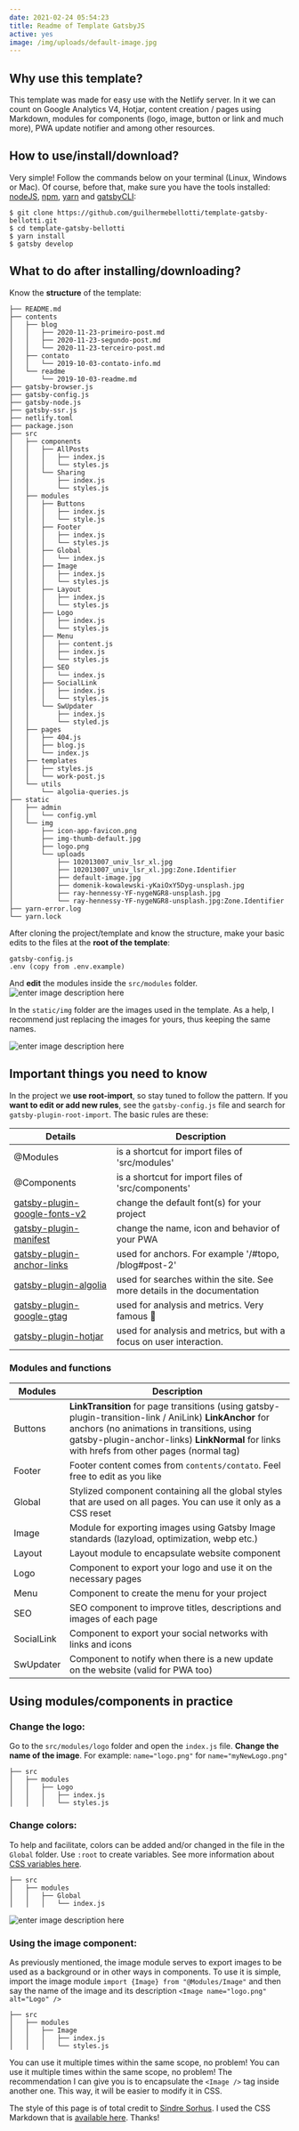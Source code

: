```yaml
---
date: 2021-02-24 05:54:23
title: Readme of Template GatsbyJS
active: yes
image: /img/uploads/default-image.jpg
---
```


## Why use this template?

This template was made for easy use with the Netlify server. In it we can count on Google Analytics V4, Hotjar, content creation / pages using Markdown, modules for components (logo, image, button or link and much more), PWA update notifier and among other resources.

## How to use/install/download?

Very simple! Follow the commands below on your terminal (Linux, Windows or Mac). Of course, before that, make sure you have the tools installed: [nodeJS](https://nodejs.org/en/download/), [npm](https://www.npmjs.com/get-npm), [yarn](https://classic.yarnpkg.com/en/docs/install/#windows-stable) and [gatsbyCLI](https://www.npmjs.com/package/gatsby-cli):

    $ git clone https://github.com/guilhermebellotti/template-gatsby-bellotti.git
    $ cd template-gatsby-bellotti
    $ yarn install
    $ gatsby develop

## What to do after installing/downloading?

Know the **structure** of the template:

```
├── README.md
├── contents
│   ├── blog
│   │   ├── 2020-11-23-primeiro-post.md
│   │   ├── 2020-11-23-segundo-post.md
│   │   └── 2020-11-23-terceiro-post.md
│   ├── contato
│   │   └── 2019-10-03-contato-info.md
│   └── readme
│       └── 2019-10-03-readme.md
├── gatsby-browser.js
├── gatsby-config.js
├── gatsby-node.js
├── gatsby-ssr.js
├── netlify.toml
├── package.json
├── src
│   ├── components
│   │   ├── AllPosts
│   │   │   ├── index.js
│   │   │   └── styles.js
│   │   └── Sharing
│   │       ├── index.js
│   │       └── styles.js
│   ├── modules
│   │   ├── Buttons
│   │   │   ├── index.js
│   │   │   └── style.js
│   │   ├── Footer
│   │   │   ├── index.js
│   │   │   └── styles.js
│   │   ├── Global
│   │   │   └── index.js
│   │   ├── Image
│   │   │   ├── index.js
│   │   │   └── styles.js
│   │   ├── Layout
│   │   │   ├── index.js
│   │   │   └── styles.js
│   │   ├── Logo
│   │   │   ├── index.js
│   │   │   └── styles.js
│   │   ├── Menu
│   │   │   ├── content.js
│   │   │   ├── index.js
│   │   │   └── styles.js
│   │   ├── SEO
│   │   │   └── index.js
│   │   ├── SocialLink
│   │   │   ├── index.js
│   │   │   └── styles.js
│   │   └── SwUpdater
│   │       ├── index.js
│   │       └── styled.js
│   ├── pages
│   │   ├── 404.js
│   │   ├── blog.js
│   │   └── index.js
│   ├── templates
│   │   ├── styles.js
│   │   └── work-post.js
│   └── utils
│       └── algolia-queries.js
├── static
│   ├── admin
│   │   └── config.yml
│   └── img
│       ├── icon-app-favicon.png
│       ├── img-thumb-default.jpg
│       ├── logo.png
│       └── uploads
│           ├── 102013007_univ_lsr_xl.jpg
│           ├── 102013007_univ_lsr_xl.jpg:Zone.Identifier
│           ├── default-image.jpg
│           ├── domenik-kowalewski-yKaiOxY5Dyg-unsplash.jpg
│           ├── ray-hennessy-YF-nygeNGR8-unsplash.jpg
│           └── ray-hennessy-YF-nygeNGR8-unsplash.jpg:Zone.Identifier
├── yarn-error.log
└── yarn.lock
```

After cloning the project/template and know the structure, make your basic edits to the files at the **root of the template**:

    gatsby-config.js
    .env (copy from .env.example)

And **edit** the modules inside the `src/modules` folder.
![enter image description here](https://user-images.githubusercontent.com/7539124/109010105-26018700-768e-11eb-849d-70c6b7822cae.gif)

In the `static/img` folder are the images used in the template. As a help, I recommend just replacing the images for yours, thus keeping the same names.

![enter image description here](https://user-images.githubusercontent.com/7539124/109010811-028b0c00-768f-11eb-9bb6-5b6d75b85433.gif)

## Important things you need to know

In the project we **use root-import**, so stay tuned to follow the pattern. If you **want to edit or add new rules**, see the `gatsby-config.js` file and search for `gatsby-plugin-root-import`. The basic rules are these:

| Details                                                                                          | Description                                                              |
| ------------------------------------------------------------------------------------------------ | ------------------------------------------------------------------------ |
| @Modules                                                                                         | is a shortcut for import files of 'src/modules'                          |
| @Components                                                                                      | is a shortcut for import files of 'src/components'                       |
| [gatsby-plugin-google-fonts-v2](https://www.gatsbyjs.com/plugins/gatsby-plugin-google-fonts-v2/) | change the default font(s) for your project                              |
| [gatsby-plugin-manifest](https://www.gatsbyjs.com/plugins/gatsby-plugin-manifest/)               | change the name, icon and behavior of your PWA                           |
| [gatsby-plugin-anchor-links](https://www.gatsbyjs.com/plugins/gatsby-plugin-anchor-links/)       | used for anchors. For example '/#topo, /blog#post-2'                     |
| [gatsby-plugin-algolia](https://github.com/algolia/gatsby-plugin-algolia)                        | used for searches within the site. See more details in the documentation |
| [gatsby-plugin-google-gtag](https://www.gatsbyjs.com/plugins/gatsby-plugin-google-gtag/)         | used for analysis and metrics. Very famous 🤔                            |
| [gatsby-plugin-hotjar](https://www.gatsbyjs.com/plugins/gatsby-plugin-hotjar/)                   | used for analysis and metrics, but with a focus on user interaction.     |

### Modules and functions

| Modules    | Description                                                                                                                                                                                                                                           |
| ---------- | ----------------------------------------------------------------------------------------------------------------------------------------------------------------------------------------------------------------------------------------------------- |
| Buttons    | **LinkTransition** for page transitions (using gatsby-plugin-transition-link / AniLink) **LinkAnchor** for anchors (no animations in transitions, using gatsby-plugin-anchor-links) **LinkNormal** for links with hrefs from other pages (normal tag) |
| Footer     | Footer content comes from `contents/contato`. Feel free to edit as you like                                                                                                                                                                           |
| Global     | Stylized component containing all the global styles that are used on all pages. You can use it only as a CSS reset                                                                                                                                    |
| Image      | Module for exporting images using Gatsby Image standards (lazyload, optimization, webp etc.)                                                                                                                                                          |
| Layout     | Layout module to encapsulate website component                                                                                                                                                                                                        |
| Logo       | Component to export your logo and use it on the necessary pages                                                                                                                                                                                       |
| Menu       | Component to create the menu for your project                                                                                                                                                                                                         |
| SEO        | SEO component to improve titles, descriptions and images of each page                                                                                                                                                                                 |
| SocialLink | Component to export your social networks with links and icons                                                                                                                                                                                         |
| SwUpdater  | Component to notify when there is a new update on the website (valid for PWA too)                                                                                                                                                                     |

## Using modules/components in practice

### Change the logo:

Go to the `src/modules/logo` folder and open the `index.js` file.
**Change the name of the image**. For example: `name="logo.png"` for `name="myNewLogo.png"`

```
├── src
│   ├── modules
│   │   ├── Logo
│   │   │   ├── index.js
│   │   │   └── styles.js
```

### Change colors:

To help and facilitate, colors can be added and/or changed in the file in the `Global` folder.
Use `:root` to create variables. See more information about [CSS variables here](https://www.w3schools.com/css/css3_variables.asp).

```
├── src
│   ├── modules
│   │   ├── Global
│   │   │   └── index.js
```

![enter image description here](https://user-images.githubusercontent.com/7539124/109033968-e9da2080-76a5-11eb-8013-2d6cc39acafa.gif)

### Using the image component:

As previously mentioned, the image module serves to export images to be used as a background or in other ways in components. To use it is simple, import the image module `import {Image} from "@Modules/Image"` and then say the name of the image and its description `<Image name="logo.png" alt="Logo" />`

```
├── src
│   ├── modules
│   │   ├── Image
│   │   │   ├── index.js
│   │   │   └── styles.js
```

You can use it multiple times within the same scope, no problem! You can use it multiple times within the same scope, no problem! The recommendation I can give you is to encapsulate the `<Image />` tag inside another one. This way, it will be easier to modify it in CSS.

The style of this page is of total credit to [Sindre Sorhus](https://github.com/sindresorhus). I used the CSS Markdown that is [available here](https://github.com/sindresorhus/github-markdown-css/blob/main/github-markdown.css). Thanks!
